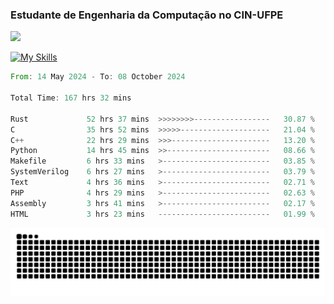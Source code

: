 
### Estudante de Engenharia da Computação no CIN-UFPE
<div>
      <!--<img width=400 src="https://github-readme-stats.vercel.app/api?username=Zed201&show_icons=true&theme=tokyonight" /-->
      <img width=400 src='https://leetcode.card.workers.dev/Zed201?theme=nord&font=baloo&extension=null' />
</div>


[![My Skills](https://skillicons.dev/icons?i=c,cpp,rust,py,java,neovim&theme=dark)](https://skillicons.dev)

<!--START_SECTION:waka-->

```rust
From: 14 May 2024 - To: 08 October 2024

Total Time: 167 hrs 32 mins

Rust             52 hrs 37 mins  >>>>>>>>-----------------   30.87 %
C                35 hrs 52 mins  >>>>>--------------------   21.04 %
C++              22 hrs 29 mins  >>>----------------------   13.20 %
Python           14 hrs 45 mins  >>-----------------------   08.66 %
Makefile         6 hrs 33 mins   >------------------------   03.85 %
SystemVerilog    6 hrs 27 mins   >------------------------   03.79 %
Text             4 hrs 36 mins   >------------------------   02.71 %
PHP              4 hrs 29 mins   >------------------------   02.63 %
Assembly         3 hrs 41 mins   >------------------------   02.17 %
HTML             3 hrs 23 mins   -------------------------   01.99 %
```

<!--END_SECTION:waka-->

<picture>
  <source media="(prefers-color-scheme: dark)" srcset="https://github.com/Zed201/Zed201/blob/output/github-contribution-grid-snake-dark.svg" />
  <img alt="github-snake" src="https://github.com/Zed201/Zed201/blob/output/github-contribution-grid-snake-dark.svg" />
</picture>
